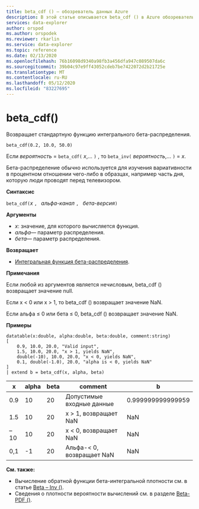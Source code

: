 ```yaml
---
title: beta_cdf () — обозреватель данных Azure
description: В этой статье описывается beta_cdf () в Azure обозреватель данных.
services: data-explorer
author: orspod
ms.author: orspodek
ms.reviewer: rkarlin
ms.service: data-explorer
ms.topic: reference
ms.date: 02/13/2020
ms.openlocfilehash: 76b16098d9340a98fb3a456dfa947c089507da6c
ms.sourcegitcommit: 39b04c97e9ff43052cdeb7be7422072d2b21725e
ms.translationtype: MT
ms.contentlocale: ru-RU
ms.lasthandoff: 05/12/2020
ms.locfileid: "83227695"
---
```

# <a name="beta_cdf"></a>beta_cdf()

Возвращает стандартную функцию интегрального бета-распределения.

```kusto
beta_cdf(0.2, 10.0, 50.0)
```

Если *вероятность*  =  `beta_cdf(` *x*,... `)` , то `beta_inv(` *вероятность*,... `)`  =  *x*.

Бета-распределение обычно используется для изучения вариативности в процентном отношении чего-либо в образцах, например часть дня, которую люди проводят перед телевизором.

**Синтаксис**

`beta_cdf(`*x* `, ` *альфа-канал* `, ` *бета-версия*`)`

**Аргументы**

* *x*: значение, для которого вычисляется функция.
* *альфа*— параметр распределения.
* *бета*— параметр распределения.

**Возвращает**

* [Интегральная функция бета-распределения](https://en.wikipedia.org/wiki/Beta_distribution#Cumulative_distribution_function).

**Примечания**

Если любой из аргументов является нечисловым, beta_cdf () возвращает значение null.

Если x < 0 или x > 1, то beta_cdf () возвращает значение NaN.

Если альфа ≤ 0 или бета ≤ 0, beta_cdf () возвращает значение NaN.

**Примеры**

<!-- csl: https://help.kusto.windows.net/Samples -->
```kusto
datatable(x:double, alpha:double, beta:double, comment:string)
[
    0.9, 10.0, 20.0, "Valid input",
    1.5, 10.0, 20.0, "x > 1, yields NaN",
    double(-10), 10.0, 20.0, "x < 0, yields NaN",
    0.1, double(-1.0), 20.0, "alpha is < 0, yields NaN"
]
| extend b = beta_cdf(x, alpha, beta)
```

|x|alpha|beta|comment|b|
|---|---|---|---|---|
|0.9|10|20|Допустимые входные данные|0.999999999999959|
|1.5|10|20|x > 1, возвращает NaN|NaN|
|–10|10|20|x < 0, возвращает NaN|NaN|
|0,1|-1|20|Альфа-< 0, возвращает NaN|NaN|


**См. также:**


* Вычисление обратной функции бета-интегральной плотности см. в статье [Beta – Inv ()](./beta-invfunction.md).
* Сведения о плотности вероятности вычислений см. в разделе [Beta-PDF ()](./beta-pdffunction.md).